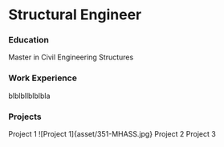 # Structural Engineer

### Education
Master in Civil Engineering Structures

### Work Experience
blblbllblblbla

### Projects
Project 1
![Project 1]{asset/351-MHASS.jpg}
Project 2
Project 3
